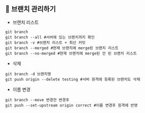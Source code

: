 ## 🚀 브랜치 관리하기

- 브랜치 리스트

```
git branch
git branch --all #서버에 있는 브랜치까지 확인
git branch -v #브랜치 리스트 + 최신 커밋
git branch --merged #현재 브랜치에 merge된 브랜치 리스트
git branch --no-merged #현재 브랜치에 merge된 안 된 브랜치 리스트
```

- 삭제

```
git branch -d 브랜치명
git push origin --delete testing #서버 원격에 등록된 브랜치도 삭제
```

- 이름 변경

```
git branch --move 변경전 변경후
git push --set-upstream origin correct #이름 변경후 원격에 반영
```
